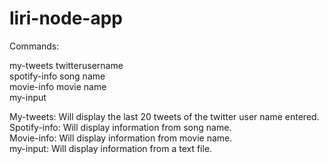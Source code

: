 # liri-node-app
Commands:<br />

my-tweets twitterusername<br />
spotify-info song name<br />
movie-info movie name<br />
my-input<br />


My-tweets: Will display the last 20 tweets of the twitter user name entered.<br />
Spotify-info: Will display information from song name.<br />
Movie-info: Will display information from movie name.<br />
my-input:  Will display information from a text file.<br />